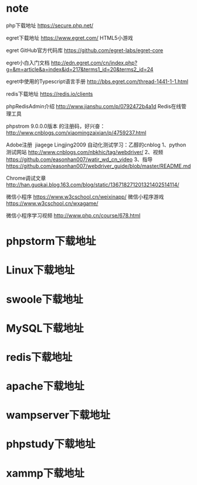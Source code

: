 # note
 php下载地址 https://secure.php.net/
 
 egret下载地址 https://www.egret.com/ HTML5小游戏
 
 egret GitHub官方代码库 https://github.com/egret-labs/egret-core
 
 egret小白入门文档 http://edn.egret.com/cn/index.php?g=&m=article&a=index&id=217&terms1_id=20&terms2_id=24
 
 egret中使用的Typescript语言手册 http://bbs.egret.com/thread-1441-1-1.html
 
 redis下载地址 https://redis.io/clients
 
 phpRedisAdmin介绍 http://www.jianshu.com/p/0792472b4a1d  Redis在线管理工具
 
 phpstrom 9.0.0.0版本 的注册码，好兴奋：http://www.cnblogs.com/xiaomingzaixian/p/4759237.html
 
 Adobe注册  jiagege Lingjing2009
 自动化测试学习：乙醇的cnblog 1、python测试网站 http://www.cnblogs.com/nbkhic/tag/webdriver/ 
 2、视频 https://github.com/easonhan007/watir_wd_cn_video 
 3、指导 https://github.com/easonhan007/webdriver_guide/blob/master/README.md 
 
 Chrome调试文章  http://han.guokai.blog.163.com/blog/static/136718271201321402514114/
 
 微信小程序 https://www.w3cschool.cn/weixinapp/
 微信小程序游戏 https://www.w3cschool.cn/wxagame/
 
 微信小程序学习视频 http://www.php.cn/course/678.html
 
# phpstorm下载地址 
# Linux下载地址 
# swoole下载地址
# MySQL下载地址
# redis下载地址
# apache下载地址
# wampserver下载地址
# phpstudy下载地址
# xammp下载地址
